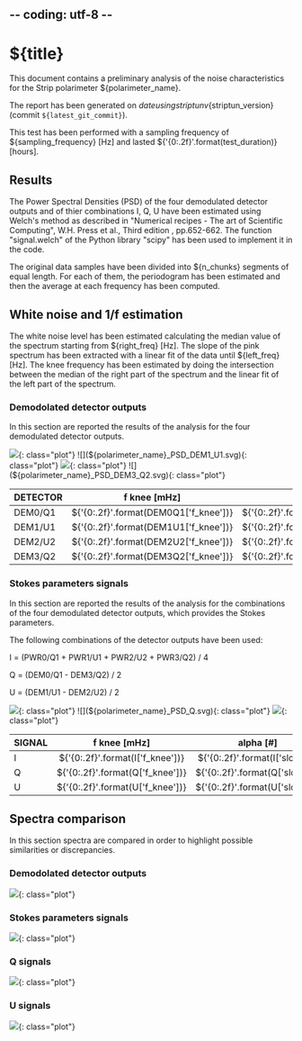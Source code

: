 ## -- coding: utf-8 --

<h1>${title}</h1>

This document contains a preliminary analysis of the noise characteristics for
the Strip polarimeter ${polarimeter_name}.

The report has been generated on ${date} using striptun v${striptun_version}
(commit `${latest_git_commit}`). 

This test has been performed with a sampling frequency of ${sampling_frequency} [Hz]
 and lasted ${'{0:.2f}'.format(test_duration)} [hours].

<h2>Results</h2>

The Power Spectral Densities (PSD) of the four demodulated detector outputs and of 
thier combinations I, Q, U have been estimated using Welch's method as described in 
"Numerical recipes - The art of Scientific Computing", W.H. Press et al., Third edition
, pp.652-662. The function "signal.welch" of the Python library "scipy" has been used to 
implement it in the code.

The original data samples have been divided into ${n_chunks} segments of equal length. 
For each of them, the periodogram has been estimated and then the average at each 
frequency has been computed.

<h2>White noise and 1/f estimation</h2>

The white noise level has been estimated calculating the median value of the spectrum starting 
from ${right_freq} [Hz]. 
The slope of the pink spectrum has been extracted with a linear fit of the data until 
${left_freq} [Hz]. 
The knee frequency has been estimated by doing the intersection between the median of the right
part of the spectrum and the linear fit of the left part of the spectrum.

<h3>Demodolated detector outputs</h3>

In this section are reported the results of the analysis for the four demodulated detector 
outputs.

![](${polarimeter_name}_PSD_DEM0_Q1.svg){: class="plot"} 
![](${polarimeter_name}_PSD_DEM1_U1.svg){: class="plot"} 
![](${polarimeter_name}_PSD_DEM2_U2.svg){: class="plot"} 
![](${polarimeter_name}_PSD_DEM3_Q2.svg){: class="plot"} 


DETECTOR  | f knee [mHz]         | alpha [#]           | white noise level [ADU^2/Hz] 
--------- |:--------------------:|:-------------------:|:----------------------:
DEM0/Q1   | ${'{0:.2f}'.format(DEM0Q1['f_knee'])} | ${'{0:.2f}'.format(DEM0Q1['slope'])} | ${'{0:.2f}'.format(DEM0Q1['WN_level'])} 
DEM1/U1   | ${'{0:.2f}'.format(DEM1U1['f_knee'])} | ${'{0:.2f}'.format(DEM1U1['slope'])} | ${'{0:.2f}'.format(DEM1U1['WN_level'])} 
DEM2/U2   | ${'{0:.2f}'.format(DEM2U2['f_knee'])} | ${'{0:.2f}'.format(DEM2U2['slope'])} | ${'{0:.2f}'.format(DEM2U2['WN_level'])} 
DEM3/Q2   | ${'{0:.2f}'.format(DEM3Q2['f_knee'])} | ${'{0:.2f}'.format(DEM3Q2['slope'])} | ${'{0:.2f}'.format(DEM3Q2['WN_level'])} 


<h3>Stokes parameters signals</h3>

In this section are reported the results of the analysis for the combinations of the four 
demodulated detector outputs, which provides the Stokes parameters.

The following combinations of the detector outputs have been used:

I = (PWR0/Q1 + PWR1/U1 + PWR2/U2 + PWR3/Q2) / 4

Q = (DEM0/Q1 - DEM3/Q2) / 2 

U = (DEM1/U1 - DEM2/U2) / 2 

![](${polarimeter_name}_PSD_I.svg){: class="plot"}
![](${polarimeter_name}_PSD_Q.svg){: class="plot"}
![](${polarimeter_name}_PSD_U.svg){: class="plot"}

SIGNAL  | f knee [mHz]   | alpha [#]     | white noise level [ADU^2/Hz] 
------- |:--------------:|:-------------:|:----------------------:
I       | ${'{0:.2f}'.format(I['f_knee'])} | ${'{0:.2f}'.format(I['slope'])} | ${'{0:.2f}'.format(I['WN_level'])} 
Q       | ${'{0:.2f}'.format(Q['f_knee'])} | ${'{0:.2f}'.format(Q['slope'])} | ${'{0:.2f}'.format(Q['WN_level'])} 
U       | ${'{0:.2f}'.format(U['f_knee'])} | ${'{0:.2f}'.format(U['slope'])} | ${'{0:.2f}'.format(U['WN_level'])} 


<h2>Spectra comparison</h2>

In this section spectra are compared in order to highlight possible similarities or discrepancies.

<h3>Demodolated detector outputs</h3>

![](${polarimeter_name}_PSD_all_detectors.svg){: class="plot"}


<h3>Stokes parameters signals</h3>

![](${polarimeter_name}_PSD_I_Q_U.svg){: class="plot"}


<h3>Q signals</h3>

![](${polarimeter_name}_PSD_DEM0_Q1_DEM3_Q2_Q.svg){: class="plot"}


<h3>U signals</h3>

![](${polarimeter_name}_PSD_DEM1_U1_DEM2_U2_U.svg){: class="plot"}


